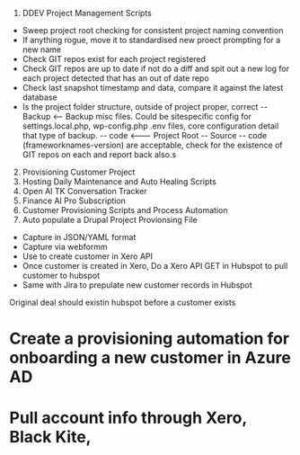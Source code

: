 1. DDEV Project Management Scripts
- Sweep project root checking for consistent project naming convention
- If anything rogue, move it to standardised new proect prompting for a new name
- Check GIT repos exist for each project registered
- Check GIT repos are up to date if not do a diff and spit out a new log for each project detected that has an out of date repo
- Check last snapshot timestamp and data, compare it against the latest database
- Is the project folder structure, outside of project proper, correct
-- Backup <-- Backup misc files.  Could be sitespecific config for settings.local.php, wp-config.php .env files, core configuration detail that type of backup.
-- code <--- Project Root
-- Source
-- code (frameworknames-version) are acceptable, check for the existence of GIT repos on each and report back also.s


2. Provisioning Customer Project
3. Hosting Daily Maintenance and Auto Healing Scripts
4. Open AI TK Conversation Tracker
5. Finance AI Pro Subscription
6. Customer Provisioning Scripts and Process Automation
7. Auto populate a Drupal Project Provionsing File 
- Capture in JSON/YAML format
- Capture via webformm
- Use to create customer in Xero API
- Once customer is created in Xero, Do a Xero API GET in Hubspot to pull customer to hubspot
- Same with Jira to prepulate new customer records in Hubspot

Original deal should existin hubspot before a customer exists

# Create a provisioning automation for onboarding a new customer in Azure AD
# Pull account info through Xero, Black Kite, 
# 